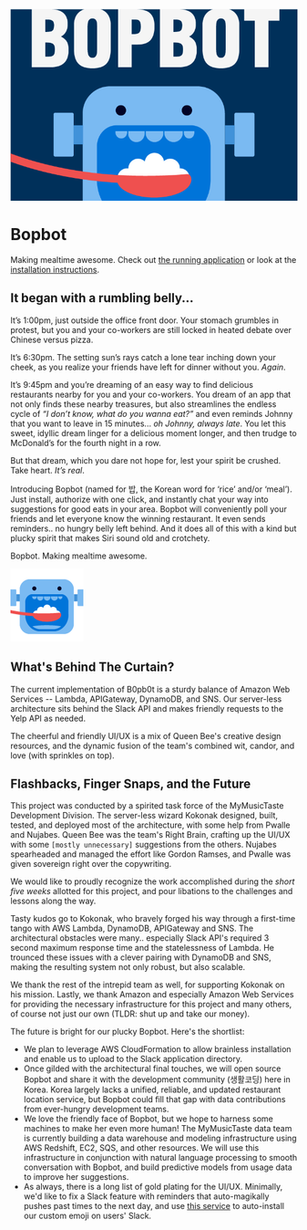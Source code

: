 ![Friendly Neighborhood Logo](img/bopbot_thumbnail.png)

# Bopbot 

Making mealtime awesome. Check out [the running application](https://slack.com/oauth/authorize?scope=bot,channels:write,im:write,im:history,reminders:write&state=install&client_id=70107175334.85498289508) or look at the [installation instructions](/b0pb0t/INSTALL.md).

## It began with a rumbling belly...

It’s 1:00pm, just outside the office front door. Your stomach grumbles in protest, but you and your co-workers are still locked in heated debate over Chinese versus pizza.

It’s 6:30pm. The setting sun’s rays catch a lone tear inching down your cheek, as you realize your friends have left for dinner without you. _Again_.

It’s 9:45pm and you’re dreaming of an easy way to find delicious restaurants nearby for you and your co-workers. You dream of an app that not only finds these nearby treasures, but also streamlines the endless cycle of _“I don’t know, what do you wanna eat?”_ and even reminds Johnny that you want to leave in 15 minutes... _oh Johnny, always late_. You let this sweet, idyllic dream linger for a delicious moment longer, and then trudge to McDonald’s for the fourth night in a row.

But that dream, which you dare not hope for, lest your spirit be crushed. Take heart. _It’s real_.

Introducing Bopbot (named for 밥, the Korean word for ‘rice’ and/or ‘meal’). Just install, authorize with one click, and instantly chat your way into suggestions for good eats in your area. Bopbot will conveniently poll your friends and let everyone know the winning restaurant. It even sends reminders.. no hungry belly left behind. And it does all of this with a kind but plucky spirit that makes Siri sound old and crotchety.

Bopbot. Making mealtime awesome.

![Fancy GIFs](img/emoji.gif) 

## What's Behind The Curtain?

The current implementation of B0pb0t is a sturdy balance of Amazon Web Services -- Lambda, APIGateway, DynamoDB, and SNS. Our server-less architecture sits behind the Slack API and makes friendly requests to the Yelp API as needed.

The cheerful and friendly UI/UX is a mix of Queen Bee's creative design resources, and the dynamic fusion of the team's combined wit, candor, and love (with sprinkles on top).

## Flashbacks, Finger Snaps, and the Future 

This project was conducted by a spirited task force of the MyMusicTaste Development Division. The server-less wizard Kokonak designed, built, tested, and deployed most of the architecture, with some help from Pwalle and Nujabes. Queen Bee was the team's Right Brain, crafting up the UI/UX with some ```[mostly unnecessary]``` suggestions from the others. Nujabes spearheaded and managed the effort like Gordon Ramses, and Pwalle was given sovereign right over the copywriting.

We would like to proudly recognize the work accomplished during the _short five weeks_ allotted for this project, and pour libations to the challenges and lessons along the way. 
 
Tasty kudos go to Kokonak, who bravely forged his way through a first-time tango with AWS Lambda, DynamoDB, APIGateway and SNS. The architectural obstacles were many.. especially Slack API's required 3 second maximum response time and the statelessness of Lambda. He trounced these issues with a clever pairing with DynamoDB and SNS, making the resulting system not only robust, but also scalable.

We thank the rest of the intrepid team as well, for supporting Kokonak on his mission. Lastly, we thank Amazon and especially Amazon Web Services for providing the necessary infrastructure for this project and many others, of course not just our own (TLDR: shut up and take our money).

The future is bright for our plucky Bopbot. Here's the shortlist:

* We plan to leverage AWS CloudFormation to allow brainless installation and enable us to upload to the Slack application directory.
* Once gilded with the architectural final touches, we will open source Bopbot and share it with the development community (생활코딩) here in Korea. Korea largely lacks a unified, reliable, and updated restaurant location service, but Bopbot could fill that gap with data contributions from ever-hungry development teams.
* We love the friendly face of Bopbot, but we hope to harness some machines to make her even more human! The MyMusicTaste data team is currently building a data warehouse and modeling infrastructure using AWS Redshift, EC2, SQS, and other resources. We will use this infrastructure in conjunction with natural language processing to smooth conversation with Bopbot, and build predictive models from usage data to improve her suggestions.
* As always, there is a long list of gold plating for the UI/UX. Minimally, we'd like to fix a Slack feature with reminders that auto-magikally pushes past times to the next day, and use [this service](https://github.com/smashwilson/slack-emojinator) to auto-install our custom emoji on users' Slack.

